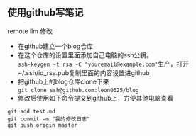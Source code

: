 ## 使用github写笔记  
remote llm 修改
* 在github建立一个blog仓库  
* 在这个仓库的设置里面添加自己电脑的ssh公钥。  
`ssh-keygen -t rsa -C "youremail@example.com"`生产，打开~/.ssh/id_rsa.pub复制里面的内容设置进github  
* 把github上的blog仓库clone下来  
`git clone ssh@github.com:leon0625/blog`  
* 修改后使用如下命令提交到github上，方便其他电脑查看  
```
git add test.md
git commit -m "我的修改日志"
git push origin master
```
